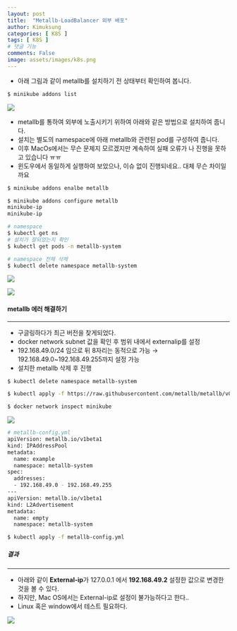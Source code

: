 ```yaml
---
layout: post
title:  "Metallb-LoadBalancer 외부 배포"
author: Kimuksung
categories: [ K8S ]
tags: [ K8S ]
# 댓글 기능
comments: False
image: assets/images/k8s.png
---
```


- 아래 그림과 같이 metallb를 설치하기 전 상태부터 확인하여 봅니다.

```bash
$ minikube addons list
```

![](https://i.ibb.co/2g8bd2p/2023-07-12-10-27-24.png)
- metallb를 통하여 외부에 노출시키기 위하여 아래와 같은 방법으로 설치하여 줍니다.
- 설치는 별도의 namespace에 아래 metallb와 관련된 pod를 구성하여 줍니다.
- 이후 MacOs에서는 무슨 문제지 모르겠지만 계속하여 실패 오류가 나 진행을 못하고 있습니다 ㅠㅠ
- 윈도우에서 동일하게 실행하여 보았으나, 이슈 없이 진행되네요.. 대체 무슨 차이일까요

```bash
$ minikube addons enalbe metallb

$ minikube addons configure metallb
minikube-ip
minikube-ip

# namespace
$ kubectl get ns
# 설치가 잘되었는지 확인
$ kubectl get pods -n metallb-system

# namespace 전체 삭제
$ kubectl delete namespace metallb-system
```

![](https://i.ibb.co/gtsfrzJ/2023-07-12-10-29-28.png)

![](https://i.ibb.co/8K6Q9r8/k8s-metallb.png)

#### metallb 에러 해결하기
---
- 구글링하다가 최근 버전을 찾게되었다.
- docker network subnet 값을 확인 후 범위 내에서 externalip를 설정
- 192.168.49.0/24 임으로 뒤 8자리는 동적으로 가능 → 192.168.49.0~192.168.49.255까지 설정 가능
- 설치한 metallb 삭제 후 진행

```bash
$ kubectl delete namespace metallb-system
```

```bash
$ kubectl apply -f https://raw.githubusercontent.com/metallb/metallb/v0.13.7/config/manifests/metallb-native.yaml
```

```bash
$ docker network inspect minikube
```

![](https://i.ibb.co/Kz5B2cY/2023-07-13-6-29-18.png)

```bash
# metallb-config.yml
apiVersion: metallb.io/v1beta1
kind: IPAddressPool
metadata:
  name: example
  namespace: metallb-system
spec:
  addresses:
  - 192.168.49.0 - 192.168.49.255
---
apiVersion: metallb.io/v1beta1
kind: L2Advertisement
metadata:
  name: empty
  namespace: metallb-system
```

```bash
$ kubectl apply -f metallb-config.yml
```

##### 결과
---
- 아래와 같이 **External-ip**가 127.0.0.1 에서 **192.168.49.2** 설정한 값으로 변경한 것을 볼 수 있다.
- 하지만, Mac OS에서는 External-ip로 설정이 불가능하다고 한다..
- Linux 혹은 window에서 테스트 필요하다.

![](https://i.ibb.co/5F68PKd/2023-07-13-6-36-15.png)